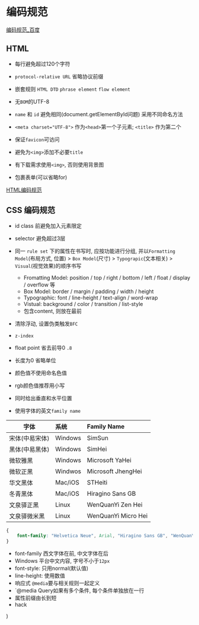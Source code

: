 # 编码规范

[编码规范_百度](https://github.com/ecomfe/spec)

## HTML

* 每行避免超过120个字符
* `protocol-relative URL` 省略协议前缀
* 嵌套规则 `HTML DTD` `phrase element` `flow element`
* 无`BOM`的UTF-8
* `name` 和 `id` 避免相同(document.getElementById问题) 采用不同命名方法
* `<meta charset="UTF-8">` 作为`<head>`第一个子元素; `<title>` 作为第二个
* 保证`favicon`可访问
* 避免为`<img>`添加不必要`title`
* 有下载需求使用`<img>`, 否则使用背景图

* <label> 包裹表单(可以省略for)

[HTML编码规范](https://github.com/ecomfe/spec/blob/master/html-style-guide.md)

## CSS 编码规范

* id class 前避免加入元素限定
* selector 避免超过3层
* 同一 `rule set` 下的属性在书写时, 应按功能进行分组, 并以`Formatting Model`(布局方式, 位置) > `Box Model`(尺寸) > `Typograpic`(文本相关) > `Visual`(视觉效果)的顺序书写
  * Fromatting Model: position / top / right / bottom / left / float / display / overflow 等
  * Box Model: border / margin / padding / width / height
  * Typographic: font / line-height / text-align / word-wrap
  * Vistual: background / color / transition / list-style
  * 包含content, 则放在最前

* 清除浮动, 设置伪类触发`BFC`
* `z-index`
* float point 省去前导0 `.8`
* 长度为0 省略单位
* 颜色值不使用命名色值
* rgb颜色值推荐用小写
* 同时给出垂直和水平位置
* 使用字体的英文`family name`

字体|系统|Family Name
---|:--|:--
宋体(中易宋体)|Windows|SimSun
黑体(中易黑体)|Windows|SimHei
微软雅黑|Windows|Microsoft YaHei
微软正黑|Windwos|Microsoft JhengHei
华文黑体|Mac/iOS|STHeiti
冬青黑体|Mac/iOS|Hiragino Sans GB
文泉驿正黑|Linux|WenQuanYi Zen Hei
文泉驿微米黑|Linux|WenQuanYi Micro Hei

```css
{
    font-family: "Helvetica Neue", Arial, "Hiragino Sans GB", "WenQuanYi Micro Hei", "Microsoft YaHei", sans-serif;
}
```
* font-family 西文字体在前, 中文字体在后
* Windows 平台中文内容, 字号不小于`12px`
* font-style: 只用normal(默认值)
* line-height: 使用数值
* 响应式 `@media`要与相关规则一起定义
* `@media Query如果有多个条件, 每个条件单独放在一行
* 属性前缀由长到短
* hack

)